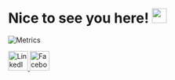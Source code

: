 <h1>Nice to see you here! <img alt="wave" src="https://emojis.slackmojis.com/emojis/images/1612948491/12491/waveboi.gif?1612948491" width="30" /></h1>

![Metrics](https://metrics.lecoq.io/arjanvillon?template=classic&languages=1&topics=1&achievements=1&stars=1&languages.limit=8&languages.sections=most-used&languages.colors=github&languages.threshold=0%25&languages.indepth=false&languages.analysis.timeout=15&languages.categories=markup%2C%20programming&languages.recent.categories=markup%2C%20programming&languages.recent.load=300&languages.recent.days=14&topics.mode=icons&topics.sort=stars&topics.limit=15&stars.limit=4&achievements.threshold=C&achievements.secrets=true&achievements.display=compact&achievements.limit=0&config.timezone=Asia%2FManila)

<p>
  <a href="https://www.linkedin.com/in/arjan-heaven-villon-42b2651a1" target="_blank">
    <img alt="LinkedIn" src="https://camo.githubusercontent.com/c8a9c5b414cd812ad6a97a46c29af67239ddaeae08c41724ff7d945fb4c047e5/68747470733a2f2f6564656e742e6769746875622e696f2f537570657254696e7949636f6e732f696d616765732f7376672f6c696e6b6564696e2e737667" width="40" />
  </a> 
  <a href="https://www.facebook.com/arjanlangit/" target="_blank">
    <img alt="Facebook" src="https://camo.githubusercontent.com/8f245234577766478eaf3ee72b0615e99bb9ef3eaa56e1c37f75692811181d5c/68747470733a2f2f6564656e742e6769746875622e696f2f537570657254696e7949636f6e732f696d616765732f7376672f66616365626f6f6b2e737667" width="40" />
  </a> 
</p>

